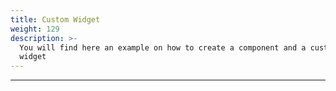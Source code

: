 ```yaml
---
title: Custom Widget
weight: 129
description: >-
  You will find here an example on how to create a component and a customized
  widget
---
```


---